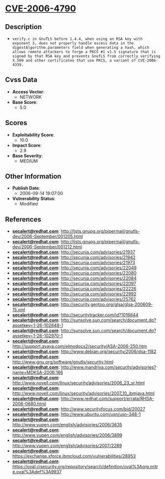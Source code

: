 
# [CVE-2006-4790](https://cve.mitre.org/cgi-bin/cvename.cgi?name=CVE-2006-4790)

## Description

- `verify.c in GnuTLS before 1.4.4, when using an RSA key with exponent 3, does not properly handle excess data in the digestAlgorithm.parameters field when generating a hash, which allows remote attackers to forge a PKCS #1 v1.5 signature that is signed by that RSA key and prevents GnuTLS from correctly verifying X.509 and other certificates that use PKCS, a variant of CVE-2006-4339.`

## Cvss Data

- **Access Vector**:
  - NETWORK
- **Base Score**:
  - 5.0

## Scores

- **Exploitability Score**:
  - 10.0
- **Impact Score**:
  - 2.9
- **Base Severity**:
  - MEDIUM

## Other Information

- **Publish Date**:
  - 2006-09-14 19:07:00
- **Vulnerability Status**:
  - Modified

## References

- **secalert@redhat.com**: http://lists.gnupg.org/pipermail/gnutls-dev/2006-September/001205.html
- **secalert@redhat.com**: http://lists.gnupg.org/pipermail/gnutls-dev/2006-September/001212.html
- **secalert@redhat.com**: http://secunia.com/advisories/21937
- **secalert@redhat.com**: http://secunia.com/advisories/21942
- **secalert@redhat.com**: http://secunia.com/advisories/21973
- **secalert@redhat.com**: http://secunia.com/advisories/22049
- **secalert@redhat.com**: http://secunia.com/advisories/22080
- **secalert@redhat.com**: http://secunia.com/advisories/22084
- **secalert@redhat.com**: http://secunia.com/advisories/22097
- **secalert@redhat.com**: http://secunia.com/advisories/22226
- **secalert@redhat.com**: http://secunia.com/advisories/22992
- **secalert@redhat.com**: http://secunia.com/advisories/25762
- **secalert@redhat.com**: http://security.gentoo.org/glsa/glsa-200609-15.xml
- **secalert@redhat.com**: http://securitytracker.com/id?1016844
- **secalert@redhat.com**: http://sunsolve.sun.com/search/document.do?assetkey=1-26-102648-1
- **secalert@redhat.com**: http://sunsolve.sun.com/search/document.do?assetkey=1-26-102970-1
- **secalert@redhat.com**: http://support.avaya.com/elmodocs2/security/ASA-2006-250.htm
- **secalert@redhat.com**: http://www.debian.org/security/2006/dsa-1182
- **secalert@redhat.com**: http://www.gnu.org/software/gnutls/security.html
- **secalert@redhat.com**: http://www.mandriva.com/security/advisories?name=MDKSA-2006:166
- **secalert@redhat.com**: http://www.novell.com/linux/security/advisories/2006_23_sr.html
- **secalert@redhat.com**: http://www.novell.com/linux/security/advisories/2007_10_ibmjava.html
- **secalert@redhat.com**: http://www.redhat.com/support/errata/RHSA-2006-0680.html
- **secalert@redhat.com**: http://www.securityfocus.com/bid/20027
- **secalert@redhat.com**: http://www.ubuntu.com/usn/usn-348-1
- **secalert@redhat.com**: http://www.vupen.com/english/advisories/2006/3635
- **secalert@redhat.com**: http://www.vupen.com/english/advisories/2006/3899
- **secalert@redhat.com**: http://www.vupen.com/english/advisories/2007/2289
- **secalert@redhat.com**: https://exchange.xforce.ibmcloud.com/vulnerabilities/28953
- **secalert@redhat.com**: https://oval.cisecurity.org/repository/search/definition/oval%3Aorg.mitre.oval%3Adef%3A9937
